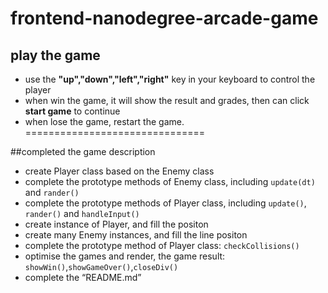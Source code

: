 frontend-nanodegree-arcade-game
===============================

## play the game
* use the **"up","down","left","right"** key in your keyboard to control the player
* when win the game, it will show the result and grades, then can click **start game** to continue
* when lose the game, restart the game.
===============================

##completed the game description
* create Player class based on the Enemy class
* complete the prototype methods of Enemy class, including `update(dt)` and `rander()`
* complete the prototype methods of Player class, including `update()`, `rander()` and `handleInput()`
* create instance of Player, and fill the positon
* create many Enemy instances, and fill the line positon
* complete the prototype method of Player class: `checkCollisions()`
* optimise the games and render, the game result: `showWin()`,`showGameOver()`,`closeDiv()`
* complete the “README.md”
